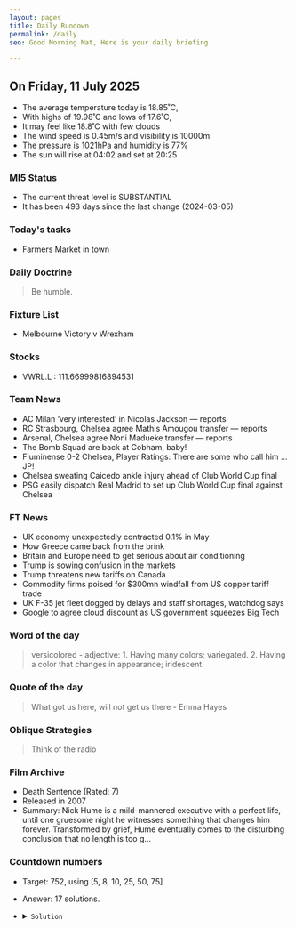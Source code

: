 ```yaml
---
layout: pages
title: Daily Rundown
permalink: /daily
seo: Good Morning Mat, Here is your daily briefing

---
```


<!-- weather_marker starts -->
## On Friday, 11 July 2025

- The average temperature today is 18.85˚C,
- With highs of 19.98˚C and lows of 17.6˚C,
- It may feel like 18.8˚C with few clouds
- The wind speed is 0.45m/s and visibility is 10000m
- The pressure is 1021hPa and humidity is 77%
- The sun will rise at 04:02 and set at 20:25

<!-- weather_marker ends -->

### MI5 Status
<!-- threat_marker starts -->
- The current threat level is <span class="highlighter">SUBSTANTIAL</span>
- It has been 493 days since the last change (2024-03-05)

<!-- threat_marker ends -->

### Today's tasks
<!-- task_marker starts -->
- Farmers Market in town

<!-- task_marker ends -->

### Daily Doctrine
<!-- doctrine_marker starts -->
> Be humble.
<!-- doctrine_marker ends -->

### Fixture List

<!-- fixture_marker starts -->
- Melbourne Victory v Wrexham
<!-- fixture_marker ends -->

### Stocks

<!-- stocks_marker starts -->

- VWRL.L : 111.66999816894531 

<!-- stocks_marker ends -->

### Team News
<!-- news_marker starts -->

- AC Milan ‘very interested’ in Nicolas Jackson — reports
- RC Strasbourg, Chelsea agree Mathis Amougou transfer — reports
- Arsenal, Chelsea agree Noni Madueke transfer — reports
- The Bomb Squad are back at Cobham, baby!
- Fluminense 0-2 Chelsea, Player Ratings: There are some who call him ... JP!
- Chelsea sweating Caicedo ankle injury ahead of Club World Cup final
- PSG easily dispatch Real Madrid to set up Club World Cup final against Chelsea

<!-- news_marker ends -->

### FT News

<!-- ftnews_marker starts -->

- UK economy unexpectedly contracted 0.1% in May
- How Greece came back from the brink
- Britain and Europe need to get serious about air conditioning
- Trump is sowing confusion in the markets
- Trump threatens new tariffs on Canada
- Commodity firms poised for $300mn windfall from US copper tariff trade
- UK F-35 jet fleet dogged by delays and staff shortages, watchdog says
- Google to agree cloud discount as US government squeezes Big Tech

<!-- ftnews_marker ends -->

### Word of the day

<!-- word_marker starts -->

 > versicolored - adjective: 1. Having many colors; variegated. 2. Having a color that changes in appearance; iridescent.

<!-- word_marker ends -->

### Quote of the day
<!-- quote_marker starts -->

> What got us here, will not get us there - Emma Hayes

<!-- quote_marker ends -->

### Oblique Strategies
<!-- eno_marker starts -->
> Think of the radio

<!-- eno_marker ends -->

### Film Archive

<!-- film_marker starts -->
- Death Sentence (Rated: 7)
- Released in 2007
- Summary: Nick Hume is a mild-mannered executive with a perfect life, until one gruesome night he witnesses something that changes him forever. Transformed by grief, Hume eventually comes to the disturbing conclusion that no length is too g...
<!-- film_marker ends -->

### Countdown numbers
<!-- game_marker starts -->

- Target: 752, using [5, 8, 10, 25, 50, 75]
- Answer: 17 solutions.

- <details><summary><code>Solution</code></summary>

  Solution: 75 x 50 x 5 / 25 + 10 - 8

   </details>

<!-- game_marker ends -->
